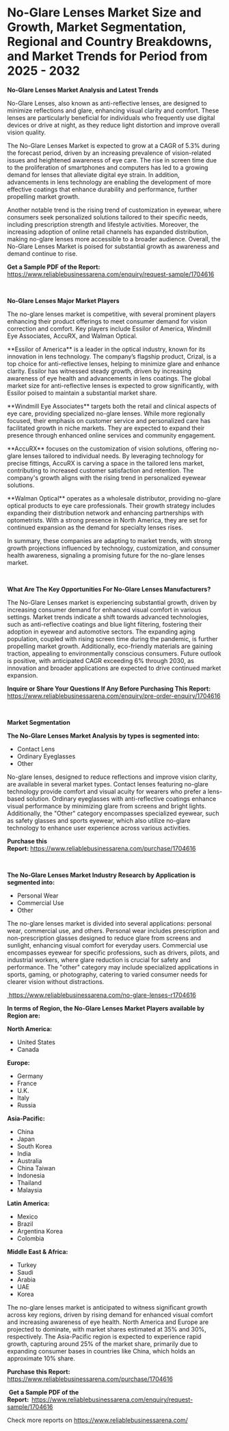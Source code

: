 <p><h1>No-Glare Lenses Market Size and Growth, Market Segmentation, Regional and Country Breakdowns, and Market Trends for Period from 2025 -  2032</h1></p><p><strong>No-Glare Lenses Market Analysis and Latest Trends</strong></p>
<p><p>No-Glare Lenses, also known as anti-reflective lenses, are designed to minimize reflections and glare, enhancing visual clarity and comfort. These lenses are particularly beneficial for individuals who frequently use digital devices or drive at night, as they reduce light distortion and improve overall vision quality.</p><p>The No-Glare Lenses Market is expected to grow at a CAGR of 5.3% during the forecast period, driven by an increasing prevalence of vision-related issues and heightened awareness of eye care. The rise in screen time due to the proliferation of smartphones and computers has led to a growing demand for lenses that alleviate digital eye strain. In addition, advancements in lens technology are enabling the development of more effective coatings that enhance durability and performance, further propelling market growth.</p><p>Another notable trend is the rising trend of customization in eyewear, where consumers seek personalized solutions tailored to their specific needs, including prescription strength and lifestyle activities. Moreover, the increasing adoption of online retail channels has expanded distribution, making no-glare lenses more accessible to a broader audience. Overall, the No-Glare Lenses Market is poised for substantial growth as awareness and demand continue to rise.</p></p>
<p><strong>Get a Sample PDF of the Report:&nbsp;</strong> <a href="https://www.reliablebusinessarena.com/enquiry/request-sample/1704616?utm_campaign=2822&utm_medium=2&utm_source=Github&utm_content=ia&utm_term=27032025&utm_id=no-glare-lenses">https://www.reliablebusinessarena.com/enquiry/request-sample/1704616</a></p>
<p>&nbsp;</p>
<p><strong>No-Glare Lenses Major Market Players</strong></p>
<p><p>The no-glare lenses market is competitive, with several prominent players enhancing their product offerings to meet consumer demand for vision correction and comfort. Key players include Essilor of America, Windmill Eye Associates, AccuRX, and Walman Optical.</p><p>**Essilor of America** is a leader in the optical industry, known for its innovation in lens technology. The company’s flagship product, Crizal, is a top choice for anti-reflective lenses, helping to minimize glare and enhance clarity. Essilor has witnessed steady growth, driven by increasing awareness of eye health and advancements in lens coatings. The global market size for anti-reflective lenses is expected to grow significantly, with Essilor poised to maintain a substantial market share.</p><p>**Windmill Eye Associates** targets both the retail and clinical aspects of eye care, providing specialized no-glare lenses. While more regionally focused, their emphasis on customer service and personalized care has facilitated growth in niche markets. They are expected to expand their presence through enhanced online services and community engagement.</p><p>**AccuRX** focuses on the customization of vision solutions, offering no-glare lenses tailored to individual needs. By leveraging technology for precise fittings, AccuRX is carving a space in the tailored lens market, contributing to increased customer satisfaction and retention. The company's growth aligns with the rising trend in personalized eyewear solutions.</p><p>**Walman Optical** operates as a wholesale distributor, providing no-glare optical products to eye care professionals. Their growth strategy includes expanding their distribution network and enhancing partnerships with optometrists. With a strong presence in North America, they are set for continued expansion as the demand for specialty lenses rises.</p><p>In summary, these companies are adapting to market trends, with strong growth projections influenced by technology, customization, and consumer health awareness, signaling a promising future for the no-glare lenses market.</p></p>
<p>&nbsp;</p>
<p><strong>What Are The Key Opportunities For No-Glare Lenses Manufacturers?</strong></p>
<p><p>The No-Glare Lenses market is experiencing substantial growth, driven by increasing consumer demand for enhanced visual comfort in various settings. Market trends indicate a shift towards advanced technologies, such as anti-reflective coatings and blue light filtering, fostering their adoption in eyewear and automotive sectors. The expanding aging population, coupled with rising screen time during the pandemic, is further propelling market growth. Additionally, eco-friendly materials are gaining traction, appealing to environmentally conscious consumers. Future outlook is positive, with anticipated CAGR exceeding 6% through 2030, as innovation and broader applications are expected to drive continued market expansion.</p></p>
<p><strong>Inquire or Share Your Questions If Any Before Purchasing This Report:</strong> <a href="https://www.reliablebusinessarena.com/enquiry/pre-order-enquiry/1704616?utm_campaign=2822&utm_medium=2&utm_source=Github&utm_content=ia&utm_term=27032025&utm_id=no-glare-lenses">https://www.reliablebusinessarena.com/enquiry/pre-order-enquiry/1704616</a></p>
<p>&nbsp;</p>
<p><strong>Market Segmentation</strong></p>
<p><strong>The No-Glare Lenses Market Analysis by types is segmented into:</strong></p>
<p><ul><li>Contact Lens</li><li>Ordinary Eyeglasses</li><li>Other</li></ul></p>
<p><p>No-glare lenses, designed to reduce reflections and improve vision clarity, are available in several market types. Contact lenses featuring no-glare technology provide comfort and visual acuity for wearers who prefer a lens-based solution. Ordinary eyeglasses with anti-reflective coatings enhance visual performance by minimizing glare from screens and bright lights. Additionally, the "Other" category encompasses specialized eyewear, such as safety glasses and sports eyewear, which also utilize no-glare technology to enhance user experience across various activities.</p></p>
<p><strong>Purchase this Report:&nbsp;</strong><a href="https://www.reliablebusinessarena.com/purchase/1704616?utm_campaign=2822&utm_medium=2&utm_source=Github&utm_content=ia&utm_term=27032025&utm_id=no-glare-lenses">https://www.reliablebusinessarena.com/purchase/1704616</a></p>
<p>&nbsp;</p>
<p><strong>The No-Glare Lenses Market Industry Research by Application is segmented into:</strong></p>
<p><ul><li>Personal Wear</li><li>Commercial Use</li><li>Other</li></ul></p>
<p><p>The no-glare lenses market is divided into several applications: personal wear, commercial use, and others. Personal wear includes prescription and non-prescription glasses designed to reduce glare from screens and sunlight, enhancing visual comfort for everyday users. Commercial use encompasses eyewear for specific professions, such as drivers, pilots, and industrial workers, where glare reduction is crucial for safety and performance. The "other" category may include specialized applications in sports, gaming, or photography, catering to varied consumer needs for clearer vision without distractions.</p></p>
<p><a href="https://www.reliablebusinessarena.com/no-glare-lenses-r1704616?utm_campaign=2822&utm_medium=2&utm_source=Github&utm_content=ia&utm_term=27032025&utm_id=no-glare-lenses">&nbsp;https://www.reliablebusinessarena.com/no-glare-lenses-r1704616</a></p>
<p><strong>In terms of Region, the No-Glare Lenses Market Players available by Region are:</strong></p>
<p>
    <p> <strong> North America: </strong>
        <ul>
            <li>United States</li>
            <li>Canada</li>
        </ul>
        </p> 
    <p> <strong> Europe: </strong>
        <ul>
            <li>Germany</li>
            <li>France</li>
            <li>U.K.</li>
            <li>Italy</li>
            <li>Russia</li>
        </ul>
        </p> 
    <p> <strong> Asia-Pacific: </strong>
        <ul>
            <li>China</li>
            <li>Japan</li>
            <li>South Korea</li>
            <li>India</li>
            <li>Australia</li>
            <li>China Taiwan</li>
            <li>Indonesia</li>
            <li>Thailand</li>
            <li>Malaysia</li>
        </ul>
        </p> 
    <p> <strong> Latin America: </strong>
        <ul>
            <li>Mexico</li>
            <li>Brazil</li>
            <li>Argentina Korea</li>
            <li>Colombia</li>
        </ul>
        </p> 
    <p> <strong> Middle East & Africa: </strong>
        <ul>
            <li>Turkey</li>
            <li>Saudi</li>
            <li>Arabia</li>
            <li>UAE</li>
            <li>Korea</li>
        </ul>
    </p>
    </p>
<p><p>The no-glare lenses market is anticipated to witness significant growth across key regions, driven by rising demand for enhanced visual comfort and increasing awareness of eye health. North America and Europe are projected to dominate, with market shares estimated at 35% and 30%, respectively. The Asia-Pacific region is expected to experience rapid growth, capturing around 25% of the market share, primarily due to expanding consumer bases in countries like China, which holds an approximate 10% share.</p></p>
<p><strong>Purchase this Report: </strong><a href="https://www.reliablebusinessarena.com/purchase/1704616?utm_campaign=2822&utm_medium=2&utm_source=Github&utm_content=ia&utm_term=27032025&utm_id=no-glare-lenses">https://www.reliablebusinessarena.com/purchase/1704616</a></p>
<p>&nbsp;<strong>Get a Sample PDF of the Report:&nbsp;&nbsp;</strong><a href="https://www.reliablebusinessarena.com/enquiry/request-sample/1704616?utm_campaign=2822&utm_medium=2&utm_source=Github&utm_content=ia&utm_term=27032025&utm_id=no-glare-lenses">https://www.reliablebusinessarena.com/enquiry/request-sample/1704616</a></p>
<p><strong></strong></p>
<p>Check more reports on <a href="https://www.reliablebusinessarena.com/?utm_campaign=2822&utm_medium=2&utm_source=Github&utm_content=ia&utm_term=27032025&utm_id=no-glare-lenses">https://www.reliablebusinessarena.com/</a></p>